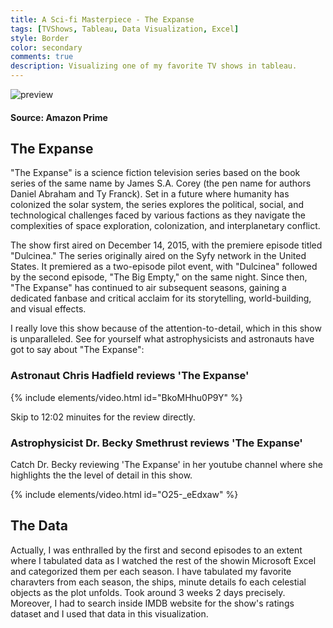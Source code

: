 ```yaml
---
title: A Sci-fi Masterpiece - The Expanse
tags: [TVShows, Tableau, Data Visualization, Excel]
style: Border
color: secondary
comments: true
description: Visualizing one of my favorite TV shows in tableau.
---
```


![preview](https://i.postimg.cc/RZjF32v9/The-expanse.png)
#### Source: Amazon Prime

## The Expanse
"The Expanse" is a science fiction television series based on the book series of the same name by James S.A. Corey (the pen name for authors Daniel Abraham and Ty Franck). Set in a future where humanity has colonized the solar system, the series explores the political, social, and technological challenges faced by various factions as they navigate the complexities of space exploration, colonization, and interplanetary conflict.

The show first aired on December 14, 2015, with the premiere episode titled "Dulcinea." The series originally aired on the Syfy network in the United States. It premiered as a two-episode pilot event, with "Dulcinea" followed by the second episode, "The Big Empty," on the same night. Since then, "The Expanse" has continued to air subsequent seasons, gaining a dedicated fanbase and critical acclaim for its storytelling, world-building, and visual effects.

I really love this show because of the attention-to-detail, which in this show is unparalleled. See for yourself what astrophysicists and astronauts have got to say about "The Expanse":

### Astronaut Chris Hadfield reviews 'The Expanse'

{% include elements/video.html id="BkoMHhu0P9Y" %}

Skip to 12:02 minuites for the review directly.

### Astrophysicist Dr. Becky Smethrust reviews 'The Expanse'

Catch Dr. Becky reviewing 'The Expanse' in her youtube channel where she highlights the the level of detail in this show. 

{% include elements/video.html id="O25-_eEdxaw" %}

## The Data

Actually, I was enthralled by the first and second episodes to an extent where I tabulated data as I watched the rest of the showin Microsoft Excel and categorized them per each season. I have tabulated my favorite charavters from each season, the ships, minute details fo each celestial objects as the plot unfolds. Took around 3 weeks 2 days precisely. Moreover, I had to search inside IMDB website for the show's ratings dataset and I used that data in this visualization.

